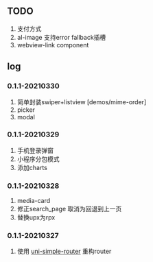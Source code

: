 
## TODO
1. 支付方式
2. al-image 支持error fallback插槽
3. webview-link component

## log
### 0.1.1-20210330
1. 简单封装swiper+listview [demos/mime-order]
2. picker
3. modal

### 0.1.1-20210329
1. 手机登录弹窗
2. 小程序分包模式
3. 添加charts

### 0.1.1-20210328
1. media-card
2. 修正search_page 取消为回退到上一页
3. 替换upx为rpx

### 0.1.1-20210327
1. 使用 [uni-simple-router](https://hhyang.cn/) 重构router

